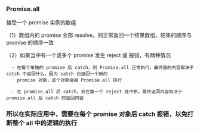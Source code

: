 ### Promise.all

接受一个 promise 实例的数组

（1）数组内的 promise 全部 resolve，则正常返回一个结果数组，结果的顺序与 promise 的顺序一致

（2）如果当中有一个或多个 promise 发生 reject 或 报错，有两种情况

      - 在每个单独的 promise 后 catch，则 Promise.all 正常执行，最终值的内容取决于 catch 中返回什么，因为 catch 也返回一个新的
        promise 对象，这个对象会被 Promise.all 执行
        
      - 在 promise.all 后 catch，会在第一个 reject 处中断，最终返回内容取决于 promise.all 后 catch 的返回内容
      
### 所以在实际应用中，需要在每个 promise 对象后 catch 报错，以免打断整个 all 中的逻辑的执行
